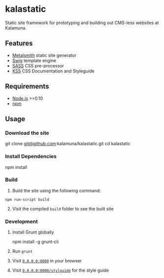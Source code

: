 kalastatic
==========

Static site framework for prototyping and building out CMS-less websites at Kalamuna.

## Features

* [Metalsmith](http://www.metalsmith.io) static site generator
* [Swig](https://paularmstrong.github.io/swig/) template engine
* [SASS](http://sass-lang.com) CSS pre-processor
* [KSS](http://warpspire.com/kss/) CSS Documentation and Styleguide



## Requirements

* [Node.js](http://nodejs.org/) >=0.10
* [npm](http://npmjs.org)


## Usage

### Download the site

git clone git@github.com:kalamuna/kalastatic.git
cd kalastatic


### Install Dependencies

npm install


### Build

1. Build the site using the following command:

```
npm run-script build
```

2. Visit the compiled `build` folder to see the built site


### Development

1. Install Grunt globally

    npm install -g grunt-cli

2. Run `grunt`

3. Visit [`0.0.0.0:8000`](http://0.0.0.0:8000) in your browser

4. Visit [`0.0.0.0:8000/stylguide`](http://0.0.0.0:8000/styleguide) for the style guide

